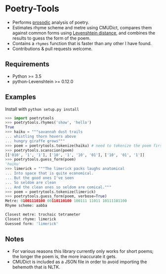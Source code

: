 Poetry-Tools
===================
- Performs [prosodic](https://en.wikipedia.org/wiki/Prosody_%28linguistics%29) analysis of poetry. 
- Estimates rhyme scheme and metre using CMUDict, compares them against common forms using [Levenshtein distance](https://en.wikipedia.org/wiki/Levenshtein_distance), and combines the results to guess the form of the poem. 
- Contains a `rhymes` function that is faster than any other I have found.
- Contributions & pull requests welcome.

Requirements
------------
- Python >= 3.5
- python-Levenshtein >= 0.12.0

Examples
------------
Install with ```python setup.py install```

```python
>>> import poetrytools
>>> poetrytools.rhymes('show', 'hello')
True
>>> haiku = """savannah dust trails
... whistling thorn hovers above
... hungry giraffe grows"""
>>> poem = poetrytools.tokenize(haiku) # need to tokenize the poem first
>>> poetrytools.scanscion(poem)
[['010', '1', '1'], ['10', '1', '10', '01'], ['10', '01', '1']]
>>> poetrytools.guess_form(poem)
'haiku'
>>> limerick = """The limerick packs laughs anatomical
... Into space that is quite economical.
... But the good ones I've seen
... So seldom are clean
... And the clean ones so seldom are comical."""
>>> poem = poetrytools.tokenize(limerick)
>>> poetrytools.guess_form(poem, verbose=True)
Metre: 01001110100 00110110100 100111 11011 10111101100
Rhyme scheme: aabba

Closest metre: trochaic tetrameter
Closest rhyme: limerick
Guessed form: 'limerick'
```

Notes
------------

- For various reasons this library currently only works for short poems; the longer the poem is, the more inaccurate it gets.
- CMUDict is included as a JSON file in order to avoid importing the behemoth that is NLTK.

